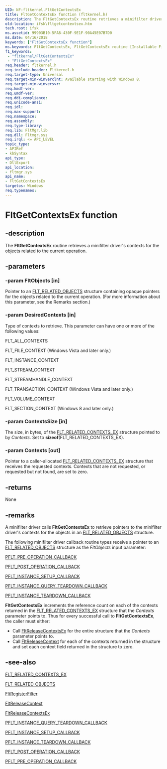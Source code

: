 ```yaml
---
UID: NF:fltkernel.FltGetContextsEx
title: FltGetContextsEx function (fltkernel.h)
description: The FltGetContextsEx routine retrieves a minifilter driver's contexts for the objects related to the current operation.
old-location: ifsk\fltgetcontextsex.htm
tech.root: ifsk
ms.assetid: 99903B10-5FA8-430F-9E1F-90A45E07B7D0
ms.date: 04/16/2018
keywords: ["FltGetContextsEx function"]
ms.keywords: FltGetContextsEx, FltGetContextsEx routine [Installable File System Drivers], fltkernel/FltGetContextsEx, ifsk.fltgetcontextsex
f1_keywords:
 - "fltkernel/FltGetContextsEx"
 - "FltGetContextsEx"
req.header: fltkernel.h
req.include-header: Fltkernel.h
req.target-type: Universal
req.target-min-winverclnt: Available starting with Windows 8.
req.target-min-winversvr: 
req.kmdf-ver: 
req.umdf-ver: 
req.ddi-compliance: 
req.unicode-ansi: 
req.idl: 
req.max-support: 
req.namespace: 
req.assembly: 
req.type-library: 
req.lib: FltMgr.lib
req.dll: Fltmgr.sys
req.irql: <= APC_LEVEL
topic_type:
- APIRef
- kbSyntax
api_type:
- DllExport
api_location:
- fltmgr.sys
api_name:
- FltGetContextsEx
targetos: Windows
req.typenames: 
---
```


# FltGetContextsEx function


## -description


The <b>FltGetContextsEx</b> routine retrieves a minifilter driver's contexts for the objects related to the current operation. 


## -parameters




### -param FltObjects [in]

Pointer to an <a href="https://docs.microsoft.com/windows-hardware/drivers/ddi/fltkernel/ns-fltkernel-_flt_related_objects">FLT_RELATED_OBJECTS</a> structure containing opaque pointers for the objects related to the current operation. (For more information about this parameter, see the  Remarks section.) 


### -param DesiredContexts [in]

Type of contexts to retrieve. This parameter can have one or more of the following values: 

FLT_ALL_CONTEXTS

FLT_FILE_CONTEXT (Windows Vista and later only.)

FLT_INSTANCE_CONTEXT

FLT_STREAM_CONTEXT

FLT_STREAMHANDLE_CONTEXT

FLT_TRANSACTION_CONTEXT (Windows Vista and later only.) 

FLT_VOLUME_CONTEXT

FLT_SECTION_CONTEXT (Windows 8 and later only.)


### -param ContextsSize [in]

The size, in bytes, of the <a href="https://docs.microsoft.com/windows-hardware/drivers/ddi/fltkernel/ns-fltkernel-_flt_related_contexts_ex">FLT_RELATED_CONTEXTS_EX</a> structure pointed to by <i>Contexts</i>. Set to <b>sizeof</b>(FLT_RELATED_CONTEXTS_EX).


### -param Contexts [out]

Pointer to a caller-allocated <a href="https://docs.microsoft.com/windows-hardware/drivers/ddi/fltkernel/ns-fltkernel-_flt_related_contexts_ex">FLT_RELATED_CONTEXTS_EX</a> structure that receives the requested contexts. Contexts that are not requested, or requested but not found, are set to zero. 


## -returns



None 




## -remarks



A minifilter driver calls <b>FltGetContextsEx</b> to retrieve pointers to the minifilter driver's contexts for the objects in an <a href="https://docs.microsoft.com/windows-hardware/drivers/ddi/fltkernel/ns-fltkernel-_flt_related_objects">FLT_RELATED_OBJECTS</a> structure. 

The following minifilter driver callback routine types receive a pointer to an <a href="https://docs.microsoft.com/windows-hardware/drivers/ddi/fltkernel/ns-fltkernel-_flt_related_objects">FLT_RELATED_OBJECTS</a> structure as the <i>FltObjects</i> input parameter: 


<a href="https://docs.microsoft.com/windows-hardware/drivers/ddi/fltkernel/nc-fltkernel-pflt_pre_operation_callback">PFLT_PRE_OPERATION_CALLBACK</a>



<a href="https://docs.microsoft.com/windows-hardware/drivers/ddi/fltkernel/nc-fltkernel-pflt_post_operation_callback">PFLT_POST_OPERATION_CALLBACK</a>



<a href="https://docs.microsoft.com/windows-hardware/drivers/ddi/fltkernel/nc-fltkernel-pflt_instance_setup_callback">PFLT_INSTANCE_SETUP_CALLBACK</a>



<a href="https://docs.microsoft.com/windows-hardware/drivers/ddi/fltkernel/nc-fltkernel-pflt_instance_query_teardown_callback">PFLT_INSTANCE_QUERY_TEARDOWN_CALLBACK</a>



<a href="https://docs.microsoft.com/windows-hardware/drivers/ddi/fltkernel/nc-fltkernel-pflt_instance_teardown_callback">PFLT_INSTANCE_TEARDOWN_CALLBACK</a>


<b>FltGetContextsEx</b> increments the reference count on each of the contexts returned in the <a href="https://docs.microsoft.com/windows-hardware/drivers/ddi/fltkernel/ns-fltkernel-_flt_related_contexts_ex">FLT_RELATED_CONTEXTS_EX</a> structure that the <i>Contexts </i>parameter points to. Thus for every successful call to <b>FltGetContextsEx</b>, the caller must either: 

<ul>
<li>
Call <a href="https://docs.microsoft.com/windows-hardware/drivers/ddi/fltkernel/nf-fltkernel-fltreleasecontextsex">FltReleaseContextsEx</a> for the entire structure that the <i>Contexts</i> parameter points to.

</li>
<li>
Call <a href="https://docs.microsoft.com/windows-hardware/drivers/ddi/fltkernel/nf-fltkernel-fltreleasecontext">FltReleaseContext</a> for each of the contexts returned in the structure and set each context field returned in the structure to zero. 

</li>
</ul>



## -see-also




<a href="https://docs.microsoft.com/windows-hardware/drivers/ddi/fltkernel/ns-fltkernel-_flt_related_contexts_ex">FLT_RELATED_CONTEXTS_EX</a>



<a href="https://docs.microsoft.com/windows-hardware/drivers/ddi/fltkernel/ns-fltkernel-_flt_related_objects">FLT_RELATED_OBJECTS</a>



<a href="https://docs.microsoft.com/windows-hardware/drivers/ddi/fltkernel/nf-fltkernel-fltregisterfilter">FltRegisterFilter</a>



<a href="https://docs.microsoft.com/windows-hardware/drivers/ddi/fltkernel/nf-fltkernel-fltreleasecontext">FltReleaseContext</a>



<a href="https://docs.microsoft.com/windows-hardware/drivers/ddi/fltkernel/nf-fltkernel-fltreleasecontextsex">FltReleaseContextsEx</a>



<a href="https://docs.microsoft.com/windows-hardware/drivers/ddi/fltkernel/nc-fltkernel-pflt_instance_query_teardown_callback">PFLT_INSTANCE_QUERY_TEARDOWN_CALLBACK</a>



<a href="https://docs.microsoft.com/windows-hardware/drivers/ddi/fltkernel/nc-fltkernel-pflt_instance_setup_callback">PFLT_INSTANCE_SETUP_CALLBACK</a>



<a href="https://docs.microsoft.com/windows-hardware/drivers/ddi/fltkernel/nc-fltkernel-pflt_instance_teardown_callback">PFLT_INSTANCE_TEARDOWN_CALLBACK</a>



<a href="https://docs.microsoft.com/windows-hardware/drivers/ddi/fltkernel/nc-fltkernel-pflt_post_operation_callback">PFLT_POST_OPERATION_CALLBACK</a>



<a href="https://docs.microsoft.com/windows-hardware/drivers/ddi/fltkernel/nc-fltkernel-pflt_pre_operation_callback">PFLT_PRE_OPERATION_CALLBACK</a>
 

 

